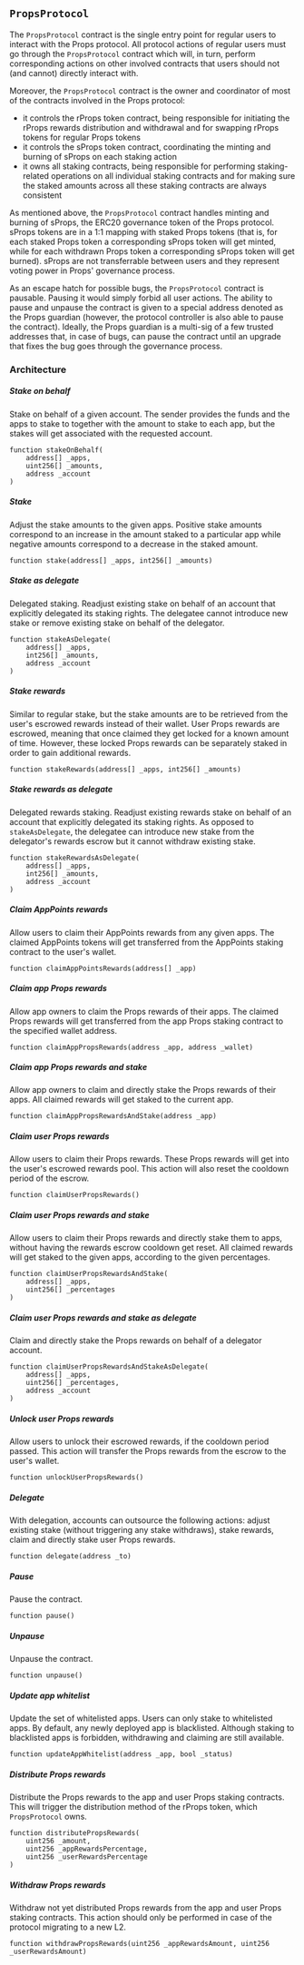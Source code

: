 ## `PropsProtocol`

The `PropsProtocol` contract is the single entry point for regular users to interact with the Props protocol. All protocol actions of regular users must go through the `PropsProtocol` contract which will, in turn, perform corresponding actions on other involved contracts that users should not (and cannot) directly interact with.

Moreover, the `PropsProtocol` contract is the owner and coordinator of most of the contracts involved in the Props protocol:

- it controls the rProps token contract, being responsible for initiating the rProps rewards distribution and withdrawal and for swapping rProps tokens for regular Props tokens
- it controls the sProps token contract, coordinating the minting and burning of sProps on each staking action
- it owns all staking contracts, being responsible for performing staking-related operations on all individual staking contracts and for making sure the staked amounts across all these staking contracts are always consistent

As mentioned above, the `PropsProtocol` contract handles minting and burning of sProps, the ERC20 governance token of the Props protocol. sProps tokens are in a 1:1 mapping with staked Props tokens (that is, for each staked Props token a corresponding sProps token will get minted, while for each withdrawn Props token a corresponding sProps token will get burned). sProps are not transferrable between users and they represent voting power in Props' governance process.

As an escape hatch for possible bugs, the `PropsProtocol` contract is pausable. Pausing it would simply forbid all user actions. The ability to pause and unpause the contract is given to a special address denoted as the Props guardian (however, the protocol controller is also able to pause the contract). Ideally, the Props guardian is a multi-sig of a few trusted addresses that, in case of bugs, can pause the contract until an upgrade that fixes the bug goes through the governance process.

### Architecture

##### Stake on behalf

Stake on behalf of a given account. The sender provides the funds and the apps to stake to together with the amount to stake to each app, but the stakes will get associated with the requested account.

```solidity
function stakeOnBehalf(
    address[] _apps,
    uint256[] _amounts,
    address _account
)
```

##### Stake

Adjust the stake amounts to the given apps. Positive stake amounts correspond to an increase in the amount staked to a particular app while negative amounts correspond to a decrease in the staked amount.

```solidity
function stake(address[] _apps, int256[] _amounts)
```

##### Stake as delegate

Delegated staking. Readjust existing stake on behalf of an account that explicitly delegated its staking rights. The delegatee cannot introduce new stake or remove existing stake on behalf of the delegator.

```solidity
function stakeAsDelegate(
    address[] _apps,
    int256[] _amounts,
    address _account
)
```

##### Stake rewards

Similar to regular stake, but the stake amounts are to be retrieved from the user's escrowed rewards instead of their wallet. User Props rewards are escrowed, meaning that once claimed they get locked for a known amount of time. However, these locked Props rewards can be separately staked in order to gain additional rewards.

```solidity
function stakeRewards(address[] _apps, int256[] _amounts)
```

##### Stake rewards as delegate

Delegated rewards staking. Readjust existing rewards stake on behalf of an account that explicitly delegated its staking rights. As opposed to `stakeAsDelegate`, the delegatee can introduce new stake from the delegator's rewards escrow but it cannot withdraw existing stake.

```solidity
function stakeRewardsAsDelegate(
    address[] _apps,
    int256[] _amounts,
    address _account
)
```

##### Claim AppPoints rewards

Allow users to claim their AppPoints rewards from any given apps. The claimed AppPoints tokens will get transferred from the AppPoints staking contract to the user's wallet.

```solidity
function claimAppPointsRewards(address[] _app)
```

##### Claim app Props rewards

Allow app owners to claim the Props rewards of their apps. The claimed Props rewards will get transferred from the app Props staking contract to the specified wallet address.

```solidity
function claimAppPropsRewards(address _app, address _wallet)
```

##### Claim app Props rewards and stake

Allow app owners to claim and directly stake the Props rewards of their apps. All claimed rewards will get staked to the current app.

```solidity
function claimAppPropsRewardsAndStake(address _app)
```

##### Claim user Props rewards

Allow users to claim their Props rewards. These Props rewards will get into the user's escrowed rewards pool. This action will also reset the cooldown period of the escrow.

```solidity
function claimUserPropsRewards()
```

##### Claim user Props rewards and stake

Allow users to claim their Props rewards and directly stake them to apps, without having the rewards escrow cooldown get reset. All claimed rewards will get staked to the given apps, according to the given percentages.

```solidity
function claimUserPropsRewardsAndStake(
    address[] _apps,
    uint256[] _percentages
)
```

##### Claim user Props rewards and stake as delegate

Claim and directly stake the Props rewards on behalf of a delegator account.

```solidity
function claimUserPropsRewardsAndStakeAsDelegate(
    address[] _apps,
    uint256[] _percentages,
    address _account
)
```

##### Unlock user Props rewards

Allow users to unlock their escrowed rewards, if the cooldown period passed. This action will transfer the Props rewards from the escrow to the user's wallet.

```solidity
function unlockUserPropsRewards()
```

##### Delegate

With delegation, accounts can outsource the following actions: adjust existing stake (without triggering any stake withdraws), stake rewards, claim and directly stake user Props rewards.

```solidity
function delegate(address _to)
```

##### Pause

Pause the contract.

```solidity
function pause()
```

##### Unpause

Unpause the contract.

```solidity
function unpause()
```

##### Update app whitelist

Update the set of whitelisted apps. Users can only stake to whitelisted apps. By default, any newly deployed app is blacklisted. Although staking to blacklisted apps is forbidden, withdrawing and claiming are still available.

```solidity
function updateAppWhitelist(address _app, bool _status)
```

##### Distribute Props rewards

Distribute the Props rewards to the app and user Props staking contracts. This will trigger the distribution method of the rProps token, which `PropsProtocol` owns.

```solidity
function distributePropsRewards(
    uint256 _amount,
    uint256 _appRewardsPercentage,
    uint256 _userRewardsPercentage
)
```

##### Withdraw Props rewards

Withdraw not yet distributed Props rewards from the app and user Props staking contracts. This action should only be performed in case of the protocol migrating to a new L2.

```solidity
function withdrawPropsRewards(uint256 _appRewardsAmount, uint256 _userRewardsAmount)
```
